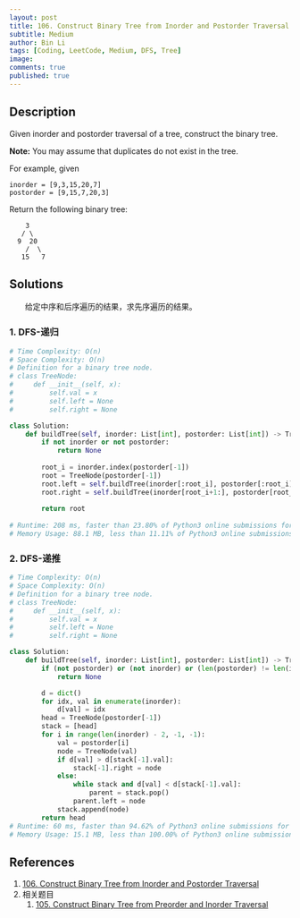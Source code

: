 ```yaml
---
layout: post
title: 106. Construct Binary Tree from Inorder and Postorder Traversal
subtitle: Medium
author: Bin Li
tags: [Coding, LeetCode, Medium, DFS, Tree]
image: 
comments: true
published: true
---
```


## Description

Given inorder and postorder traversal of a tree, construct the binary tree.

**Note:**
You may assume that duplicates do not exist in the tree.

For example, given

```
inorder = [9,3,15,20,7]
postorder = [9,15,7,20,3]
```

Return the following binary tree:

```
    3
   / \
  9  20
    /  \
   15   7
```

## Solutions
　　给定中序和后序遍历的结果，求先序遍历的结果。

### 1. DFS-递归

```python
# Time Complexity: O(n)
# Space Complexity: O(n)
# Definition for a binary tree node.
# class TreeNode:
#     def __init__(self, x):
#         self.val = x
#         self.left = None
#         self.right = None

class Solution:
    def buildTree(self, inorder: List[int], postorder: List[int]) -> TreeNode:
        if not inorder or not postorder:
            return None
        
        root_i = inorder.index(postorder[-1])
        root = TreeNode(postorder[-1])
        root.left = self.buildTree(inorder[:root_i], postorder[:root_i])
        root.right = self.buildTree(inorder[root_i+1:], postorder[root_i:-1])
        
        return root
        
# Runtime: 208 ms, faster than 23.80% of Python3 online submissions for Construct Binary Tree from Inorder and Postorder Traversal.
# Memory Usage: 88.1 MB, less than 11.11% of Python3 online submissions for Construct Binary Tree from Inorder and Postorder Traversal.
```

### 2. DFS-递推

```python
# Time Complexity: O(n)
# Space Complexity: O(n)
# Definition for a binary tree node.
# class TreeNode:
#     def __init__(self, x):
#         self.val = x
#         self.left = None
#         self.right = None

class Solution:
    def buildTree(self, inorder: List[int], postorder: List[int]) -> TreeNode:
        if (not postorder) or (not inorder) or (len(postorder) != len(inorder)):
            return None

        d = dict()
        for idx, val in enumerate(inorder):
            d[val] = idx
        head = TreeNode(postorder[-1])
        stack = [head]
        for i in range(len(inorder) - 2, -1, -1):
            val = postorder[i]
            node = TreeNode(val)
            if d[val] > d[stack[-1].val]:
                stack[-1].right = node
            else:
                while stack and d[val] < d[stack[-1].val]:
                    parent = stack.pop()
                parent.left = node
            stack.append(node)
        return head
# Runtime: 60 ms, faster than 94.62% of Python3 online submissions for Construct Binary Tree from Inorder and Postorder Traversal.
# Memory Usage: 15.1 MB, less than 100.00% of Python3 online submissions for Construct Binary Tree from Inorder and Postorder Traversal.
```
## References
1. [106. Construct Binary Tree from Inorder and Postorder Traversal](https://leetcode.com/problems/construct-binary-tree-from-inorder-and-postorder-traversal/)
2. 相关题目
    1. [105. Construct Binary Tree from Preorder and Inorder Traversal](https://leetcode.com/problems/construct-binary-tree-from-preorder-and-inorder-traversal/)